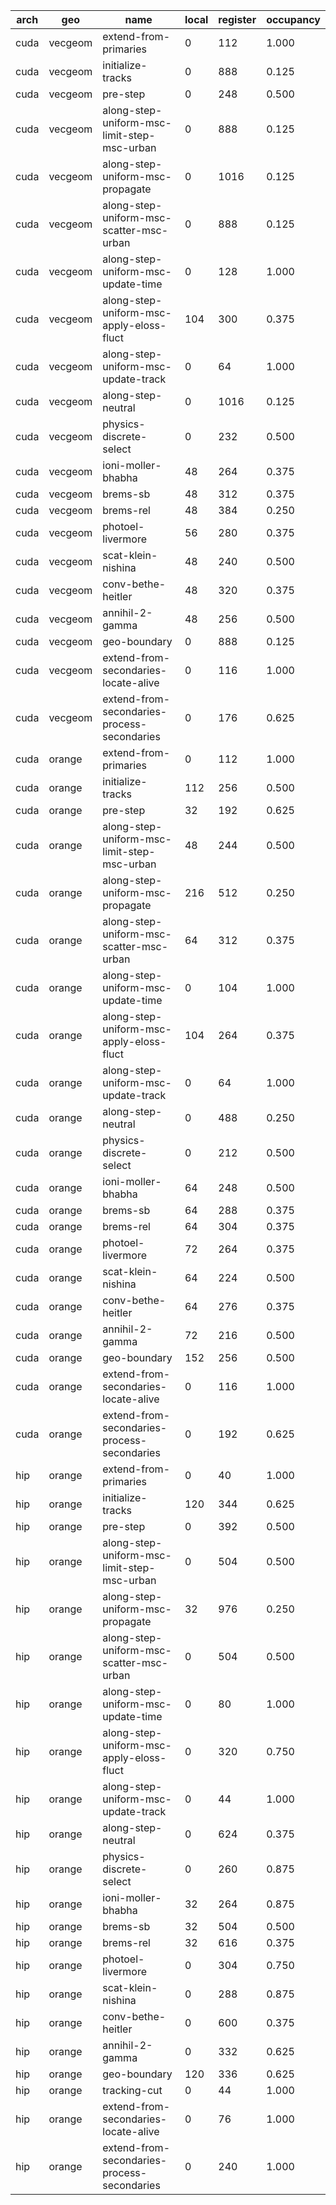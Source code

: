 | arch | geo     | name                                        | local | register | occupancy |
| ---- | ------- | ------------------------------------------- | ----- | -------- | --------- |
| cuda | vecgeom | extend-from-primaries                       |     0 |      112 |     1.000 |
| cuda | vecgeom | initialize-tracks                           |     0 |      888 |     0.125 |
| cuda | vecgeom | pre-step                                    |     0 |      248 |     0.500 |
| cuda | vecgeom | along-step-uniform-msc-limit-step-msc-urban |     0 |      888 |     0.125 |
| cuda | vecgeom | along-step-uniform-msc-propagate            |     0 |     1016 |     0.125 |
| cuda | vecgeom | along-step-uniform-msc-scatter-msc-urban    |     0 |      888 |     0.125 |
| cuda | vecgeom | along-step-uniform-msc-update-time          |     0 |      128 |     1.000 |
| cuda | vecgeom | along-step-uniform-msc-apply-eloss-fluct    |   104 |      300 |     0.375 |
| cuda | vecgeom | along-step-uniform-msc-update-track         |     0 |       64 |     1.000 |
| cuda | vecgeom | along-step-neutral                          |     0 |     1016 |     0.125 |
| cuda | vecgeom | physics-discrete-select                     |     0 |      232 |     0.500 |
| cuda | vecgeom | ioni-moller-bhabha                          |    48 |      264 |     0.375 |
| cuda | vecgeom | brems-sb                                    |    48 |      312 |     0.375 |
| cuda | vecgeom | brems-rel                                   |    48 |      384 |     0.250 |
| cuda | vecgeom | photoel-livermore                           |    56 |      280 |     0.375 |
| cuda | vecgeom | scat-klein-nishina                          |    48 |      240 |     0.500 |
| cuda | vecgeom | conv-bethe-heitler                          |    48 |      320 |     0.375 |
| cuda | vecgeom | annihil-2-gamma                             |    48 |      256 |     0.500 |
| cuda | vecgeom | geo-boundary                                |     0 |      888 |     0.125 |
| cuda | vecgeom | extend-from-secondaries-locate-alive        |     0 |      116 |     1.000 |
| cuda | vecgeom | extend-from-secondaries-process-secondaries |     0 |      176 |     0.625 |
| cuda | orange  | extend-from-primaries                       |     0 |      112 |     1.000 |
| cuda | orange  | initialize-tracks                           |   112 |      256 |     0.500 |
| cuda | orange  | pre-step                                    |    32 |      192 |     0.625 |
| cuda | orange  | along-step-uniform-msc-limit-step-msc-urban |    48 |      244 |     0.500 |
| cuda | orange  | along-step-uniform-msc-propagate            |   216 |      512 |     0.250 |
| cuda | orange  | along-step-uniform-msc-scatter-msc-urban    |    64 |      312 |     0.375 |
| cuda | orange  | along-step-uniform-msc-update-time          |     0 |      104 |     1.000 |
| cuda | orange  | along-step-uniform-msc-apply-eloss-fluct    |   104 |      264 |     0.375 |
| cuda | orange  | along-step-uniform-msc-update-track         |     0 |       64 |     1.000 |
| cuda | orange  | along-step-neutral                          |     0 |      488 |     0.250 |
| cuda | orange  | physics-discrete-select                     |     0 |      212 |     0.500 |
| cuda | orange  | ioni-moller-bhabha                          |    64 |      248 |     0.500 |
| cuda | orange  | brems-sb                                    |    64 |      288 |     0.375 |
| cuda | orange  | brems-rel                                   |    64 |      304 |     0.375 |
| cuda | orange  | photoel-livermore                           |    72 |      264 |     0.375 |
| cuda | orange  | scat-klein-nishina                          |    64 |      224 |     0.500 |
| cuda | orange  | conv-bethe-heitler                          |    64 |      276 |     0.375 |
| cuda | orange  | annihil-2-gamma                             |    72 |      216 |     0.500 |
| cuda | orange  | geo-boundary                                |   152 |      256 |     0.500 |
| cuda | orange  | extend-from-secondaries-locate-alive        |     0 |      116 |     1.000 |
| cuda | orange  | extend-from-secondaries-process-secondaries |     0 |      192 |     0.625 |
| hip  | orange  | extend-from-primaries                       |     0 |       40 |     1.000 |
| hip  | orange  | initialize-tracks                           |   120 |      344 |     0.625 |
| hip  | orange  | pre-step                                    |     0 |      392 |     0.500 |
| hip  | orange  | along-step-uniform-msc-limit-step-msc-urban |     0 |      504 |     0.500 |
| hip  | orange  | along-step-uniform-msc-propagate            |    32 |      976 |     0.250 |
| hip  | orange  | along-step-uniform-msc-scatter-msc-urban    |     0 |      504 |     0.500 |
| hip  | orange  | along-step-uniform-msc-update-time          |     0 |       80 |     1.000 |
| hip  | orange  | along-step-uniform-msc-apply-eloss-fluct    |     0 |      320 |     0.750 |
| hip  | orange  | along-step-uniform-msc-update-track         |     0 |       44 |     1.000 |
| hip  | orange  | along-step-neutral                          |     0 |      624 |     0.375 |
| hip  | orange  | physics-discrete-select                     |     0 |      260 |     0.875 |
| hip  | orange  | ioni-moller-bhabha                          |    32 |      264 |     0.875 |
| hip  | orange  | brems-sb                                    |    32 |      504 |     0.500 |
| hip  | orange  | brems-rel                                   |    32 |      616 |     0.375 |
| hip  | orange  | photoel-livermore                           |     0 |      304 |     0.750 |
| hip  | orange  | scat-klein-nishina                          |     0 |      288 |     0.875 |
| hip  | orange  | conv-bethe-heitler                          |     0 |      600 |     0.375 |
| hip  | orange  | annihil-2-gamma                             |     0 |      332 |     0.625 |
| hip  | orange  | geo-boundary                                |   120 |      336 |     0.625 |
| hip  | orange  | tracking-cut                                |     0 |       44 |     1.000 |
| hip  | orange  | extend-from-secondaries-locate-alive        |     0 |       76 |     1.000 |
| hip  | orange  | extend-from-secondaries-process-secondaries |     0 |      240 |     1.000 |
